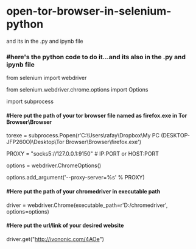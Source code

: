 # open-tor-browser-in-selenium-python

and its in the .py and ipynb file
### #here's the python code to do it...and its also in the .py and ipynb file

from selenium import webdriver

from selenium.webdriver.chrome.options import Options

import subprocess

#### #Here put the path of your tor browser file named as firefox.exe in Tor Browser\Browser
torexe = subprocess.Popen(r'C:\Users\rafay\Dropbox\My PC (DESKTOP-JFP260O)\Desktop\Tor Browser\Browser\firefox.exe')

PROXY = "socks5://127.0.0.1:9150" # IP:PORT or HOST:PORT

options = webdriver.ChromeOptions()

options.add_argument('--proxy-server=%s' % PROXY)

#### #Here put the path of your chromedriver in executable path
driver = webdriver.Chrome(executable_path=r'D:/chromedriver', options=options)

#### #Here put the url/link of your desired website
driver.get("http://ivononic.com/4AOe")

